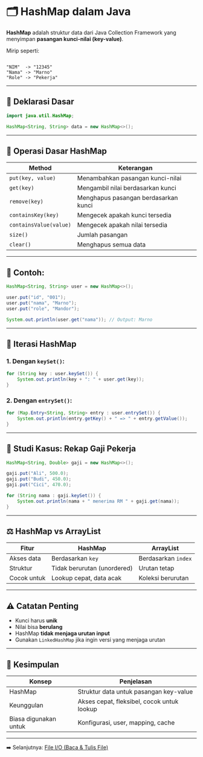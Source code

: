 # 🗂️ HashMap dalam Java

**HashMap** adalah struktur data dari Java Collection Framework yang menyimpan **pasangan kunci-nilai (key-value)**.

Mirip seperti:
```

"NIM"  -> "12345"
"Nama" -> "Marno"
"Role" -> "Pekerja"

````

---

## 🧱 Deklarasi Dasar

```java
import java.util.HashMap;

HashMap<String, String> data = new HashMap<>();
````

---

## 🔧 Operasi Dasar HashMap

| Method                 | Keterangan                           |
| ---------------------- | ------------------------------------ |
| `put(key, value)`      | Menambahkan pasangan kunci-nilai     |
| `get(key)`             | Mengambil nilai berdasarkan kunci    |
| `remove(key)`          | Menghapus pasangan berdasarkan kunci |
| `containsKey(key)`     | Mengecek apakah kunci tersedia       |
| `containsValue(value)` | Mengecek apakah nilai tersedia       |
| `size()`               | Jumlah pasangan                      |
| `clear()`              | Menghapus semua data                 |

---

## 📘 Contoh:

```java
HashMap<String, String> user = new HashMap<>();

user.put("id", "001");
user.put("nama", "Marno");
user.put("role", "Mandor");

System.out.println(user.get("nama")); // Output: Marno
```

---

## 🔁 Iterasi HashMap

### 1. Dengan `keySet()`:

```java
for (String key : user.keySet()) {
    System.out.println(key + ": " + user.get(key));
}
```

### 2. Dengan `entrySet()`:

```java
for (Map.Entry<String, String> entry : user.entrySet()) {
    System.out.println(entry.getKey() + " => " + entry.getValue());
}
```

---

## 🧪 Studi Kasus: Rekap Gaji Pekerja

```java
HashMap<String, Double> gaji = new HashMap<>();

gaji.put("Ali", 500.0);
gaji.put("Budi", 450.0);
gaji.put("Cici", 470.0);

for (String nama : gaji.keySet()) {
    System.out.println(nama + " menerima RM " + gaji.get(nama));
}
```

---

## ⚖️ HashMap vs ArrayList

| Fitur       | HashMap                     | ArrayList           |
| ----------- | --------------------------- | ------------------- |
| Akses data  | Berdasarkan `key`           | Berdasarkan `index` |
| Struktur    | Tidak berurutan (unordered) | Urutan tetap        |
| Cocok untuk | Lookup cepat, data acak     | Koleksi berurutan   |

---

## ⚠️ Catatan Penting

* Kunci harus **unik**
* Nilai bisa **berulang**
* HashMap **tidak menjaga urutan input**
* Gunakan `LinkedHashMap` jika ingin versi yang menjaga urutan

---

## 📌 Kesimpulan

| Konsep                | Penjelasan                                 |
| --------------------- | ------------------------------------------ |
| HashMap               | Struktur data untuk pasangan key-value     |
| Keunggulan            | Akses cepat, fleksibel, cocok untuk lookup |
| Biasa digunakan untuk | Konfigurasi, user, mapping, cache          |

---

➡️ Selanjutnya: [File I/O (Baca & Tulis File)](file_io.md)